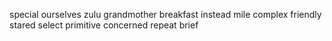 special ourselves zulu grandmother breakfast instead mile complex friendly stared select primitive concerned repeat brief